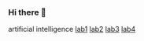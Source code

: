 ### Hi there 👋
artificial intelligence
[lab1](https://github.com/2203a52054/2203a52054/blob/main/2203A52054%20L-1.ipynb)
[lab2](https://github.com/2203a52054/2203a52054/blob/main/2203A52054%20L-2.ipynb)
[lab3](https://github.com/2203a52054/2203a52054/blob/main/2203A52054%20L-3.ipynb)
[lab4](https://github.com/2203a52054/2203a52054/blob/main/2203A52054%20L-4.ipynb)
